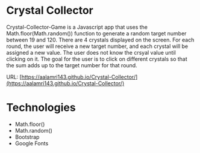 # Crystal Collector

Crystal-Collector-Game is a Javascript app that uses the Math.floor(Math.random()) function to generate a random target number between 19 and 120. There are 4 crystals displayed on the screen. For each round, the user will receive a new target number, and each crystal will be assigned a new value. The user does not know the crsyal value until clicking on it. The goal for the user is to click on different crystals so that the sum adds up to the target number for that round.

URL: [https://aalamri143.github.io/Crystal-Collector/](https://aalamri143.github.io/Crystal-Collector/)

# Technologies

* Math.floor()
* Math.random()
* Bootstrap
* Google Fonts
